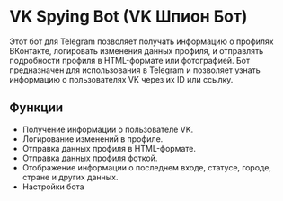 # VK Spying Bot (VK Шпион Бот)

Этот бот для Telegram позволяет получать информацию о профилях ВКонтакте, логировать изменения данных профиля, и отправлять подробности профиля в HTML-формате или фотографией. Бот предназначен для использования в Telegram и позволяет узнать информацию о пользователях VK через их ID или ссылку.

## Функции

- Получение информации о пользователе VK.
- Логирование изменений в профиле.
- Отправка данных профиля в HTML-формате.
- Отправка данных профиля фоткой.
- Отображение информации о последнем входе, статусе, городе, стране и других данных.
- Настройки бота 
